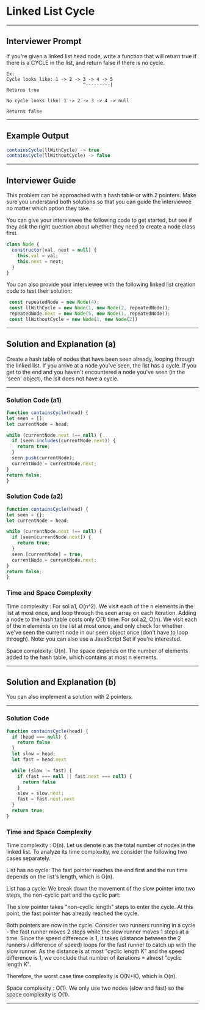 # Linked List Cycle

---

## Interviewer Prompt

If you're given a linked list head node, write a function that will return true if there is a CYCLE in the list, and return false if there is no cycle.

```
Ex: 
Cycle looks like: 1 -> 2 -> 3 -> 4 -> 5
                            ^---------|
Returns true

No cycle looks like: 1 -> 2 -> 3 -> 4 -> null

Returns false
```
---

## Example Output

```javascript
containsCycle(llWithCycle) -> true
containsCycle(llWithoutCycle) -> false
```

---

## Interviewer Guide

This problem can be approached with a hash table or with 2 pointers. Make sure you understand both solutions so that you can guide the interviewee no matter which option they take.

You can give your interviewee the following code to get started, but see if they ask the right question about whether they need to create a node class first. 

```javascript
class Node {
  constructor(val, next = null) {
    this.val = val;
    this.next = next;
  }
}
```

You can also provide your interviewee with the following linked list creation code to test their solution:

```javascript
 const repeatedNode = new Node(4);
 const llWithCycle = new Node(1, new Node(2, repeatedNode));
 repeatedNode.next = new Node(5, new Node(1, repeatedNode));
 const llWithoutCycle = new Node(1, new Node(2))
```

---

## Solution and Explanation (a)

Create a hash table of nodes that have been seen already, looping through the linked list. If you arrive at a node you've seen, the list has a cycle. If you get to the end and you haven't encountered a node you've seen (in the 'seen' object), the lsit does not have a cycle.

---

### Solution Code (a1)

```javascript
function containsCycle(head) {
let seen = [];
let currentNode = head;

while (currentNode.next !== null) {
  if (seen.includes(currentNode.next)) {
    return true;
  }
  seen.push(currentNode);
  currentNode = currentNode.next;
}
return false;
}
```

### Solution Code (a2)

```javascript
function containsCycle(head) {
let seen = {};
let currentNode = head;

while (currentNode.next !== null) {
  if (seen[currentNode.next]) {
    return true;
  }
  seen.[currentNode] = true;
  currentNode = currentNode.next;
}
return false;
}
```

### Time and Space Complexity

Time complexity : For sol a1, O(n^2). We visit each of the n elements in the list at most once, and loop through the seen array on each iteration. Adding a node to the hash table costs only O(1) time. For sol a2, O(n). We visit each of the n elements on the list at most once, and only check for whether we've seen the current node in our seen object once (don't have to loop through). Note: you can also use a JavaScript Set if you're interested.

Space complexity: O(n). The space depends on the number of elements added to the hash table, which contains at most n elements.

---

## Solution and Explanation (b)

You can also implement a solution with 2 pointers.

---

### Solution Code

```javascript
function containsCycle(head) {
  if (head === null) {
    return false
  }
  let slow = head;
  let fast = head.next

  while (slow != fast) {
    if (fast === null || fast.next === null) {
      return false
    }
    slow = slow.next;
    fast = fast.next.next
  }
  return true;
}
```
### Time and Space Complexity

Time complexity : O(n). Let us denote n as the total number of nodes in the linked list. To analyze its time complexity, we consider the following two cases separately.

List has no cycle:
The fast pointer reaches the end first and the run time depends on the list's length, which is O(n).

List has a cycle:
We break down the movement of the slow pointer into two steps, the non-cyclic part and the cyclic part:

The slow pointer takes "non-cyclic length" steps to enter the cycle. At this point, the fast pointer has already reached the cycle.

Both pointers are now in the cycle. Consider two runners running in a cycle - the fast runner moves 2 steps while the slow runner moves 1 steps at a time. Since the speed difference is 1, it takes (distance between the 2 runners / difference of speed) loops for the fast runner to catch up with the slow runner. As the distance is at most "cyclic length K" and the speed difference is 1, we conclude that number of iterations = almost "cyclic length K".

Therefore, the worst case time complexity is O(N+K), which is O(n).

Space complexity : O(1). We only use two nodes (slow and fast) so the space complexity is O(1).

---
